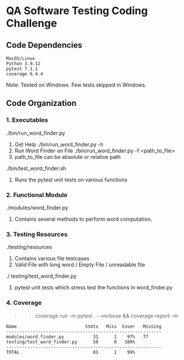 # QA Software Testing Coding Challenge


## Code Dependencies

```
MacOS/Linux
Python 3.9.12
pytest 7.1.1
coverage 6.4.4
```

Note: Tested on Windows. Few tests skipped in Windows.

## Code Organization

### 1. Executables
./bin/run_word_finder.py

1. Get Help ./bin/run_word_finder.py -h
2. Run Word Finder on File ./bin/run_word_finder.py -f <path_to_file>
3. path_to_file can be absolute or relative path

./bin/test_word_finder.sh

1. Runs the pytest unit tests on various functions

### 2. Functional Module
./modules/word_finder.py

1. Contains several methods to perform word computation.

### 3. Testing Resources
./testing/resources

1. Contains various file testcases 
2. Valid File with long word / Empty File / unreadable file

./ testing/test_word_finder.py

1. pytest unit tests which stress test the functions in word_finder.py


### 4. Coverage

>> coverage run -m pytest . --verbose && coverage report -m

```
Name                          Stmts   Miss  Cover   Missing
-----------------------------------------------------------
modules/word_finder.py           31      1    97%   77
testing/test_word_finder.py      50      0   100%
-----------------------------------------------------------
TOTAL                            81      1    99%

```
